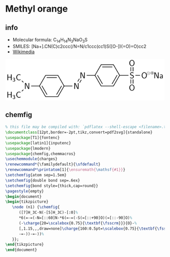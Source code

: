 # Methyl orange
<script type="application/ld+json">
{
  "@context":         "https://schema.org",
  "@type":            "MolecularEntity",
  "molecularFormula": "C14H14N3NaO3S",
  "smiles":           "[Na+].CN(C)c2ccc(/N=N/c1ccc(cc1)S([O-])(=O)=O)cc2",
  "url":              "https://solarchemist.github.io/chemfig/MO.html"
}
</script>

## info

* Molecular formula: C<sub>14</sub>H<sub>14</sub>N<sub>3</sub>NaO<sub>3</sub>S
* SMILES: [Na+].CN(C)c2ccc(/N=N/c1ccc(cc1)S([O-])(=O)=O)cc2
* [Wikimedia](https://commons.wikimedia.org/wiki/File:Methyl_orange.svg)

![Chemical structure formula](MO.svg)


## chemfig

```latex
% this file may be compiled with: `pdflatex --shell-escape <filename>.tex`
\documentclass[12pt,border=-2pt,tikz,convert=pdf2svg]{standalone}
\usepackage[T1]{fontenc}
\usepackage[latin1]{inputenc}
\usepackage{lmodern}
\usepackage{chemfig,chemmacros}
\usechemmodule{charges}
\renewcommand*{\familydefault}{\sfdefault}
\renewcommand*\printatom[1]{\ensuremath{\mathsf{#1}}}
\setchemfig{atom sep=1.5em}
\setchemfig{double bond sep=.6ex}
\setchemfig{bond style={thick,cap=round}}
\pagestyle{empty}
\begin{document}
\begin{tikzpicture}
   \node (n1) {\chemfig{
      ([7]H_3C-N(-[5]H_3C)-[:0]%
      *6(=-=(-N=[::60]N-*6(=-=(-S(=[::+90]O)(=[::-90]O)%
      (-\charge{20=\scalebox{0.75}{\textbf{\fsscrm}}}{O}-%
      [,1.15,,,draw=none]\charge{160:0.5pt=\scalebox{0.75}{\textbf{\fsscrp}}}{Na}))%
      -=-))-=-))%
   }};
\end{tikzpicture}
\end{document}
```
